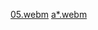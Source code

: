 [05.webm](https://github.com/user-attachments/assets/95bbd3f4-47b7-4378-b953-210167d58e99)
[a*.webm](https://github.com/user-attachments/assets/804acc36-eddc-4e0a-95d0-c892865491c9)
